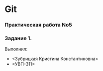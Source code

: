# Git
### Практическая работа No5 
### Задание 1.
Выполнил:
* <Зубрицкая Кристина Константиновна>
* <УВП-311>
